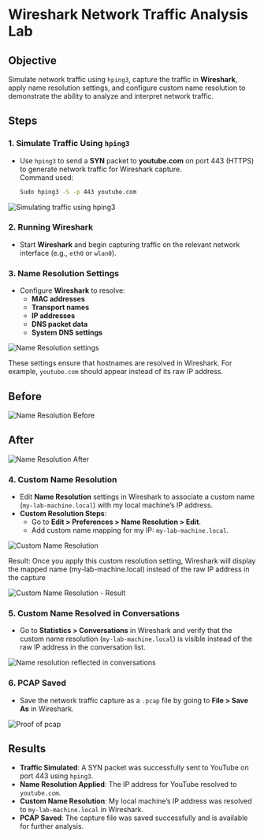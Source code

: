 # Wireshark Network Traffic Analysis Lab 

## Objective
Simulate network traffic using `hping3`, capture the traffic in **Wireshark**, apply name resolution settings, and configure custom name resolution to demonstrate the ability to analyze and interpret network traffic.

## Steps

### 1. **Simulate Traffic Using `hping3`**
   - Use `hping3` to send a **SYN** packet to **youtube.com** on port 443 (HTTPS) to generate network traffic for Wireshark capture.  
     Command used:
     ```bash
     Sudo hping3 -S -p 443 youtube.com
     ```

![Simulating traffic using hping3](https://github.com/user-attachments/assets/4d807bd9-ff08-4455-9050-68a25418bf5e)



### 2. **Running Wireshark**
   - Start **Wireshark** and begin capturing traffic on the relevant network interface (e.g., `eth0` or `wlan0`).

### 3. **Name Resolution Settings**
   - Configure **Wireshark** to resolve:
     - **MAC addresses**
     - **Transport names**
     - **IP addresses**
     - **DNS packet data**
     - **System DNS settings**
    
   ![Name Resolution settings](https://github.com/user-attachments/assets/427990fe-1e3a-4d49-b1ca-bc03f63682a8)

   
   These settings ensure that hostnames are resolved in Wireshark. For example, `youtube.com` should appear instead of its raw IP address.

## Before

![Name Resolution Before](https://github.com/user-attachments/assets/20579681-f7c5-40ae-bc3e-565a06476013)


## After

![Name Resolution After](https://github.com/user-attachments/assets/7e32e201-35c1-4bcf-88cb-d44e359ce5cc)



### 4. **Custom Name Resolution**
   - Edit **Name Resolution** settings in Wireshark to associate a custom name (`my-lab-machine.local`) with my local machine’s IP address.
   - **Custom Resolution Steps**:
     - Go to **Edit > Preferences > Name Resolution > Edit**.
     - Add custom name mapping for my IP: `my-lab-machine.local`.

![Custom Name Resolution](https://github.com/user-attachments/assets/4969980d-d37d-4b20-9b36-587d5f819f98)

Result: Once you apply this custom resolution setting, Wireshark will display the mapped name (my-lab-machine.local) instead of the raw IP address in the capture

![Custom Name Resolution - Result](https://github.com/user-attachments/assets/01a82715-7044-4524-b514-23a7d60253ed)


### 5. **Custom Name Resolved in Conversations**
   - Go to **Statistics > Conversations** in Wireshark and verify that the custom name resolution (`my-lab-machine.local`) is visible instead of the raw IP address in the conversation list.

 ![Name resolution reflected in conversations](https://github.com/user-attachments/assets/15c276e7-ae74-4cbf-9345-47a8d50620d8)


### 6. **PCAP Saved**
   - Save the network traffic capture as a `.pcap` file by going to **File > Save As** in Wireshark.

![Proof of pcap](https://github.com/user-attachments/assets/36b160ff-6407-40de-b4be-d57cbcc15d50)


## Results
- **Traffic Simulated**: A SYN packet was successfully sent to YouTube on port 443 using `hping3`.
- **Name Resolution Applied**: The IP address for YouTube resolved to `youtube.com`.
- **Custom Name Resolution**: My local machine’s IP address was resolved to `my-lab-machine.local` in Wireshark.
- **PCAP Saved**: The capture file was saved successfully and is available for further analysis.

